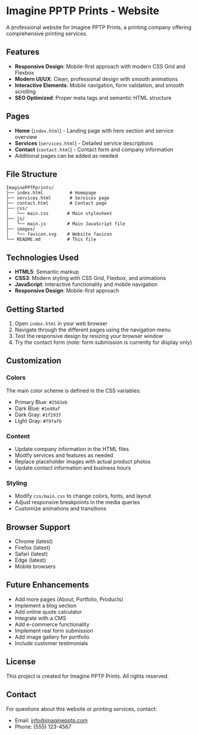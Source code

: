 # Imagine PPTP Prints - Website

A professional website for Imagine PPTP Prints, a printing company offering comprehensive printing services.

## Features

- **Responsive Design**: Mobile-first approach with modern CSS Grid and Flexbox
- **Modern UI/UX**: Clean, professional design with smooth animations
- **Interactive Elements**: Mobile navigation, form validation, and smooth scrolling
- **SEO Optimized**: Proper meta tags and semantic HTML structure

## Pages

- **Home** (`index.html`) - Landing page with hero section and service overview
- **Services** (`services.html`) - Detailed service descriptions
- **Contact** (`contact.html`) - Contact form and company information
- Additional pages can be added as needed

## File Structure

```
ImaginePPTPprints/
├── index.html          # Homepage
├── services.html       # Services page
├── contact.html        # Contact page
├── css/
│   └── main.css       # Main stylesheet
├── js/
│   └── main.js        # Main JavaScript file
├── images/
│   └── favicon.svg    # Website favicon
└── README.md          # This file
```

## Technologies Used

- **HTML5**: Semantic markup
- **CSS3**: Modern styling with CSS Grid, Flexbox, and animations
- **JavaScript**: Interactive functionality and mobile navigation
- **Responsive Design**: Mobile-first approach

## Getting Started

1. Open `index.html` in your web browser
2. Navigate through the different pages using the navigation menu
3. Test the responsive design by resizing your browser window
4. Try the contact form (note: form submission is currently for display only)

## Customization

### Colors
The main color scheme is defined in the CSS variables:
- Primary Blue: `#2563eb`
- Dark Blue: `#1e40af`
- Dark Gray: `#1f2937`
- Light Gray: `#f9fafb`

### Content
- Update company information in the HTML files
- Modify services and features as needed
- Replace placeholder images with actual product photos
- Update contact information and business hours

### Styling
- Modify `css/main.css` to change colors, fonts, and layout
- Adjust responsive breakpoints in the media queries
- Customize animations and transitions

## Browser Support

- Chrome (latest)
- Firefox (latest)
- Safari (latest)
- Edge (latest)
- Mobile browsers

## Future Enhancements

- Add more pages (About, Portfolio, Products)
- Implement a blog section
- Add online quote calculator
- Integrate with a CMS
- Add e-commerce functionality
- Implement real form submission
- Add image gallery for portfolio
- Include customer testimonials

## License

This project is created for Imagine PPTP Prints. All rights reserved.

## Contact

For questions about this website or printing services, contact:
- Email: info@imaginepptp.com
- Phone: (555) 123-4567
